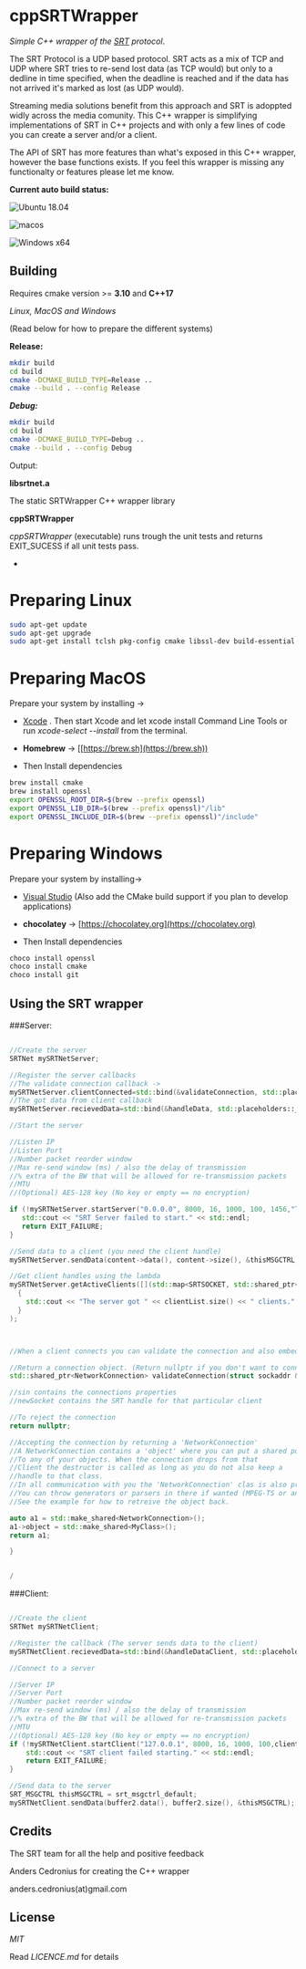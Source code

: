 # cppSRTWrapper

*Simple C++ wrapper of the [SRT](https://github.com/Haivision/srt) protocol*.

The SRT Protocol is a UDP based protocol. SRT acts as a mix of TCP and UDP where SRT tries to re-send lost data (as TCP would) but only to a dedline in time specified, when the deadline is reached and if the data has not arrived it's marked as lost (as UDP would).

Streaming media solutions benefit from this approach and SRT is adoppted widly across the media comunity. This C++ wrapper is simplifying implementations of SRT in C++ projects and with only a few lines of code you can create a server and/or a client. 

The API of SRT has more features than what's exposed in this C++ wrapper, however the base functions exists. If you feel this wrapper is missing any functionalty or features please let me know.
 

**Current auto build status:**

![Ubuntu 18.04](https://github.com/andersc/cppSRTWrapper/workflows/Ubuntu%2018.04/badge.svg)

![macos](https://github.com/andersc/cppSRTWrapper/workflows/macos/badge.svg)

![Windows x64](https://github.com/andersc/cppSRTWrapper/workflows/Windows%20x64/badge.svg)

## Building

Requires cmake version >= **3.10** and **C++17**

*Linux, MacOS and Windows*

(Read below for how to prepare the different systems)

**Release:**

```sh
mkdir build
cd build
cmake -DCMAKE_BUILD_TYPE=Release ..
cmake --build . --config Release
```

***Debug:***

```sh
mkdir build
cd build
cmake -DCMAKE_BUILD_TYPE=Debug ..
cmake --build . --config Debug
```

Output: 

**libsrtnet.a**

The static SRTWrapper C++ wrapper library 
 
**cppSRTWrapper**

*cppSRTWrapper* (executable) runs trough the unit tests and returns EXIT_SUCESS if all unit tests pass.

-

# Preparing Linux

```sh
sudo apt-get update
sudo apt-get upgrade
sudo apt-get install tclsh pkg-config cmake libssl-dev build-essential
```

# Preparing MacOS

Prepare your system by installing ->

* [Xcode](https://itunes.apple.com/us/app/xcode/id497799835)
. Then start Xcode and let xcode install Command Line Tools or run *xcode-select --install* from the terminal.

* **Homebrew** -> [[https://brew.sh](https://brew.sh))

* Then Install dependencies

```sh
brew install cmake
brew install openssl
export OPENSSL_ROOT_DIR=$(brew --prefix openssl)
export OPENSSL_LIB_DIR=$(brew --prefix openssl)"/lib"
export OPENSSL_INCLUDE_DIR=$(brew --prefix openssl)"/include"
```

# Preparing Windows


Prepare your system by installing->

* [Visual Studio](https://visualstudio.microsoft.com/downloads/)
(Also add the CMake build support if you plan to develop applications)

*  **chocolatey** -> [https://chocolatey.org](https://chocolatey.org)

* Then Install dependencies

```sh
choco install openssl
choco install cmake
choco install git
```


## Using the SRT wrapper

###Server:

```cpp

//Create the server
SRTNet mySRTNetServer;

//Register the server callbacks
//The validate connection callback ->
mySRTNetServer.clientConnected=std::bind(&validateConnection, std::placeholders::_1, std::placeholders::_2);
//The got data from client callback
mySRTNetServer.recievedData=std::bind(&handleData, std::placeholders::_1, std::placeholders::_2, std::placeholders::_3, std::placeholders::_4);

//Start the server

//Listen IP
//Listen Port
//Number packet reorder window
//Max re-send window (ms) / also the delay of transmission
//% extra of the BW that will be allowed for re-transmission packets
//MTU
//(Optional) AES-128 key (No key or empty == no encryption)

if (!mySRTNetServer.startServer("0.0.0.0", 8000, 16, 1000, 100, 1456,"Th1$_is_4_0pt10N4L_P$k")) {
   std::cout << "SRT Server failed to start." << std::endl;
   return EXIT_FAILURE;
}

//Send data to a client (you need the client handle)
mySRTNetServer.sendData(content->data(), content->size(), &thisMSGCTRL,clientHandle);

//Get client handles using the lambda 
mySRTNetServer.getActiveClients([](std::map<SRTSOCKET, std::shared_ptr<NetworkConnection>> &clientList)
  {
    std::cout << "The server got " << clientList.size() << " clients." << std::endl;
  }
); 



//When a client connects you can validate the connection and also embedd one of your objects into that SRT connection.

//Return a connection object. (Return nullptr if you don't want to connect to that client)
std::shared_ptr<NetworkConnection> validateConnection(struct sockaddr &sin, SRTSOCKET newSocket) {

//sin contains the connections properties
//newSocket contains the SRT handle for that particular client

//To reject the connection
return nullptr;

//Accepting the connection by returning a 'NetworkConnection'
//A NetworkConnection contains a 'object' where you can put a shared pointer 
//To any of your objects. When the connection drops from that
//Client the destructor is called as long as you do not also keep a 
//handle to that class. 
//In all communication with you the 'NetworkConnection' clas is also provided.
//You can throw generators or parsers in there if wanted (MPEG-TS or anything else)
//See the example for how to retreive the object back.

auto a1 = std::make_shared<NetworkConnection>();
a1->object = std::make_shared<MyClass>();
return a1;

}


/
```

###Client:

```cpp

//Create the client
SRTNet mySRTNetClient;

//Register the callback (The server sends data to the client)
mySRTNetClient.recievedData=std::bind(&handleDataClient, std::placeholders::_1, std::placeholders::_2, std::placeholders::_3, std::placeholders::_4);

//Connect to a server

//Server IP
//Server Port
//Number packet reorder window
//Max re-send window (ms) / also the delay of transmission
//% extra of the BW that will be allowed for re-transmission packets
//MTU
//(Optional) AES-128 key (No key or empty == no encryption)
if (!mySRTNetClient.startClient("127.0.0.1", 8000, 16, 1000, 100,client1Connection, 1456,"Th1$_is_4_0pt10N4L_P$k")) {
    std::cout << "SRT client failed starting." << std::endl;
    return EXIT_FAILURE;
}

//Send data to the server
SRT_MSGCTRL thisMSGCTRL = srt_msgctrl_default;
mySRTNetClient.sendData(buffer2.data(), buffer2.size(), &thisMSGCTRL);

```

## Credits

The SRT team for all the help and positive feedback 

Anders Cedronius for creating the C++ wrapper

anders.cedronius(at)gmail.com


## License

*MIT*

Read *LICENCE.md* for details